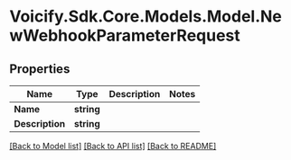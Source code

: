# Voicify.Sdk.Core.Models.Model.NewWebhookParameterRequest
## Properties

Name | Type | Description | Notes
------------ | ------------- | ------------- | -------------
**Name** | **string** |  | 
**Description** | **string** |  | 

[[Back to Model list]](../README.md#documentation-for-models) [[Back to API list]](../README.md#documentation-for-api-endpoints) [[Back to README]](../README.md)

